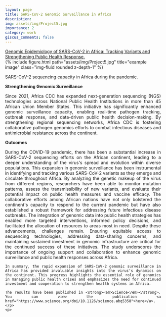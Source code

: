```yaml
---
layout: page
title: SARS-CoV-2 Genomic Surveillance in Africa
description:
img: assets/img/Project5.jpg
importance: 2
category: work
giscus_comments: false
---
```

<a href="https://nextstrain.org/groups/africa-cdc">
    Genomic Epidemiology of SARS-CoV-2 in Africa: Tracking Variants and Strengthening Public Health Response.
</a>

<div class="row">
    <div class="col-sm mt-3 mt-md-0">
        {% include figure.html path="assets/img/Project5.jpg" title="example image" class="img-fluid rounded z-depth-1" %}
    </div>
</div>
<div class="caption" style="text-align: justify;">
    <p>
        SARS-CoV-2 sequencing capacity in Africa during the pandemic.
    </p>
    <p>
        <strong>Strengthening Genomic Surveillance</strong>
    </p>
    <p>
        Since 2021, Africa CDC has expanded next-generation sequencing (NGS) technologies across National Public Health Institutions in more than 45 African Union Member States. This initiative has significantly enhanced genomic surveillance capacity, enabling real-time pathogen tracking, outbreak response, and data-driven public health decision-making. By strengthening regional sequencing networks, Africa CDC is fostering collaborative pathogen genomics efforts to combat infectious diseases and antimicrobial resistance across the continent.
    </p>
    <p>
        <strong>Outcomes</strong>
    </p>
    <p>
    During the COVID-19 pandemic, there has been a substantial increase in SARS-CoV-2 sequencing efforts on the African continent, leading to a deeper understanding of the virus's spread and evolution within diverse populations.
    This expansion in genomic surveillance has been instrumental in identifying and tracking various SARS-CoV-2 variants as they emerge and circulate throughout Africa. By analyzing the genetic makeup of the virus from different regions, researchers have been able to monitor mutation patterns, assess the transmissibility of new variants, and evaluate their potential impact on public health measures and vaccine efficacy.
    The collaborative efforts among African nations have not only bolstered the continent's capacity to respond to the current pandemic but have also established a robust framework for addressing future infectious disease outbreaks. The integration of genomic data into public health strategies has enabled more targeted interventions, informed policy decisions, and facilitated the allocation of resources to areas most in need.
    Despite these advancements, challenges remain. Ensuring equitable access to sequencing technologies, addressing data-sharing concerns, and maintaining sustained investment in genomic infrastructure are critical for the continued success of these initiatives. The study underscores the importance of ongoing support and collaboration to enhance genomic surveillance and public health responses across Africa.

    In summary, the rapid expansion of SARS-CoV-2 genomic surveillance in Africa has provided invaluable insights into the virus's dynamics on the continent. This progress highlights the essential role of genomics in managing public health crises and emphasizes the need for continued investment and cooperation to strengthen health systems in Africa.

    The results have been published in <strong><em>Science</em></strong>. You can view the publication <a href="https://www.science.org/doi/10.1126/science.abq5358">here</a>.
    </p>
    <p>

